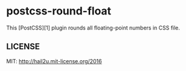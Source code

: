 postcss-round-float
===================

This [PostCSS][1] plugin rounds all floating-point numbers in CSS file.


LICENSE
-------

MIT: http://hail2u.mit-license.org/2016
